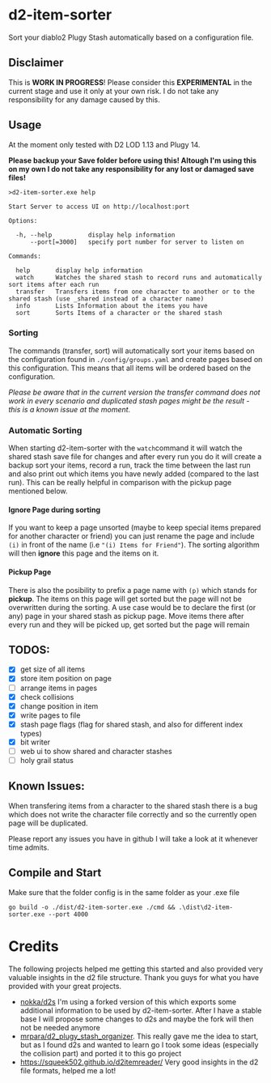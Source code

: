 # d2-item-sorter

Sort your diablo2 Plugy Stash automatically based on a configuration file.

## Disclaimer

This is **WORK IN PROGRESS**! Please consider this **EXPERIMENTAL** in the current stage and use it only at your own risk. I do not take any responsibility for any damage caused by this.

## Usage

At the moment only tested with D2 LOD 1.13 and Plugy 14. 

**Please backup your Save folder before using this! Altough I'm using this on my own I do not take any responsibility for any lost or damaged save files!** 

```
>d2-item-sorter.exe help

Start Server to access UI on http://localhost:port

Options:

  -h, --help          display help information
      --port[=3000]   specify port number for server to listen on

Commands:

  help       display help information
  watch      Watches the shared stash to record runs and automatically sort items after each run
  transfer   Transfers items from one character to another or to the shared stash (use _shared instead of a character name)
  info       Lists Information about the items you have
  sort       Sorts Items of a character or the shared stash
```

### Sorting

The commands (transfer, sort) will automatically sort your items based on the configuration found in `./config/groups.yaml` and create pages based on this configuration. This means that all items will be ordered based on the configuration. 

_Please be aware that in the current version the transfer command does not work in every scenario and duplicated stash pages might be the result - this is a known issue at the moment._

### Automatic Sorting

 When starting d2-item-sorter with the `watch`command it will watch the shared stash save file for changes and after every run you do it will create a backup sort your items, record a run, track the time between the last run and also print out which items you have newly added (compared to the last run). 
This can be really helpful in comparison with the pickup page mentioned below.

#### Ignore Page during sorting

If you want to keep a page unsorted (maybe to keep special items prepared for another character or friend) you can just rename the page and include `(i)` in front of the name (i.e `"(i) Items for Friend"`). The sorting algorithm will then **ignore** this page and the items on it.


#### Pickup Page

There is also the posibility to prefix a page name with `(p)` which stands for **pickup**. The items on this page will get sorted but the page will not be overwritten during the sorting. A use case would be to declare the first (or any) page in your shared stash as pickup page. Move items there after every run and they will be picked up, get sorted but the page will remain


## TODOS:
- [x] get size of all items
- [x] store item position on page
- [ ] arrange items in pages
- [x] check collisions
- [x] change position in item
- [x] write pages to file
- [x] stash page flags (flag for shared stash, and also for different index types)
- [x] bit writer
- [ ] web ui to show shared and character stashes
- [ ] holy grail status

## Known Issues:
When transfering items from a character to the shared stash there is a bug which does not write the character file correctly and so the currently open page will be duplicated. 

Please report any issues you have in github I will take a look at it whenever time admits.

## Compile and Start

Make sure that the folder config is in the same folder as your .exe file
```
go build -o ./dist/d2-item-sorter.exe ./cmd && .\dist\d2-item-sorter.exe --port 4000
```

# Credits

The following projects helped me getting this started and also provided very valuable insights in the d2 file structure. Thank you guys for what you have provided with your great projects.

- [nokka/d2s](https://github.com/nokka/d2s) I'm using a forked version of this which exports some additional information to be used by d2-item-sorter. After I have a stable base I will propose some changes to d2s and maybe the fork will then not be needed anymore
- [mrpara/d2_plugy_stash_organizer](https://github.com/mrpara/d2_plugy_stash_organizer). This really gave me the idea to start, but as I found d2s and wanted to learn go I took some ideas (especially the collision part) and ported it to this go project
- https://squeek502.github.io/d2itemreader/ Very good insights in the d2 file formats, helped me a lot!
